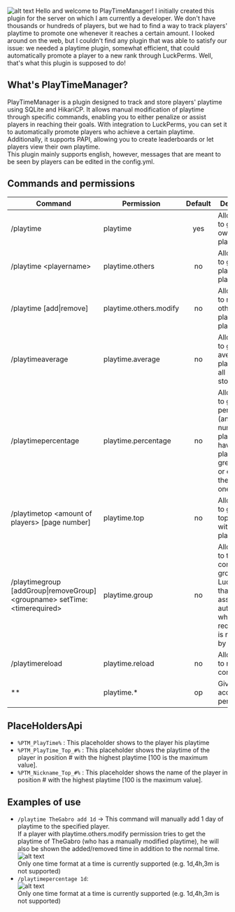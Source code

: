 ![alt text](https://i.imgur.com/cMGDraE.png "PlayTime Logo")
Hello and welcome to PlayTimeManager! I initially created this plugin for the server on which I am currently a developer. We don't have thousands or hundreds of players, but we had to find a way to track players' playtime to promote one whenever it reaches a certain amount. I looked around on the web, but I couldn't find any plugin that was able to satisfy our issue: we needed a playtime plugin, somewhat efficient, that could automatically promote a player to a new rank through LuckPerms. Well, that's what this plugin is supposed to do!
## What's PlayTimeManager?
PlayTimeManager is a plugin designed to track and store players' playtime using SQLite and HikariCP. It allows manual modification of playtime through specific commands, enabling you to either penalize or assist players in reaching their goals. With integration to LuckPerms, you can set it to automatically promote players who achieve a certain playtime. Additionally, it supports PAPI, allowing you to create leaderboards or let players view their own playtime.<br>
This plugin mainly supports english, however, messages that are meant to be seen by players can be edited in the config.yml. 
## Commands and permissions
| Command                                                                   | Permission              | Default | Description                                                                                                                            |
| --------------------------------------------------------------------------|-------------------------|:-------:|----------------------------------------------------------------------------------------------------------------------------------------|
| /playtime                                                                 | playtime                | yes     | Allows you to get your own own playtime                                                                                                |
| /playtime \<playername\>                                                    | playtime.others         | no      | Allows you to get other players' playtime                                                                                              |
| /playtime <playername> [add\|remove] <time>                               | playtime.others.modify  | no      | Allows you to modify other players' playtime                                                                                           |
| /playtimeaverage                                                          | playtime.average        | no      | Allows you to get the average playtime of all players stored                                                                           |
| /playtimepercentage <time>                                                | playtime.percentage     | no      | Allows you to get the percentage (and numbers) of players that<br>have a playtime greater than or equal to the specified one           |
| /playtimetop \<amount of players\> [page number]                            | playtime.top            | no      | Allows you to get the top n players with highest playtime                                                                              |
| /playtimegroup [addGroup\|removeGroup] \<groupname\> setTime:\<timerequired\> | playtime.group          | no      | Allows you to to configure a group of LuckPerms that will be<br>assigned automatically when the required time is reached by the player |
| /playtimereload                                                           | playtime.reload         | no      | Allows you to reload the config.yml                                                                                                    |
| **                                                                        | playtime.*              | op      | Gives you access to all permissions                                                                                                    |
## PlaceHoldersApi
* `%PTM_PlayTime%` : This placeholder shows to the player his playtime
* `%PTM_PlayTime_Top_#%` : This placeholder shows the playtime of the player in position # with the highest playtime [100 is the maximum value].
* `%PTM_Nickname_Top_#%` : This placeholder shows the name of the player in position # with the highest playtime [100 is the maximum value].
## Examples of use
* `/playtime TheGabro add 1d` -> This command will manually add 1 day of playtime to the specified player. <br> If a player with playtime.others.modify permission tries to get the playtime of TheGabro (who has a manually modified playtime), he will also be shown the added/removed time in addition to the normal time. <br> ![alt text](https://i.imgur.com/Aqd1Yh3.png "PlayTime addition example") <br> Only one time format at a time is currently supported (e.g. 1d,4h,3m is not supported)
* `/playtimepercentage 1d`: <br> ![alt text](https://i.imgur.com/wQndA7j.png "PlayTime percentage example") <br> Only one time format at a time is currently supported (e.g. 1d,4h,3m is not supported)
